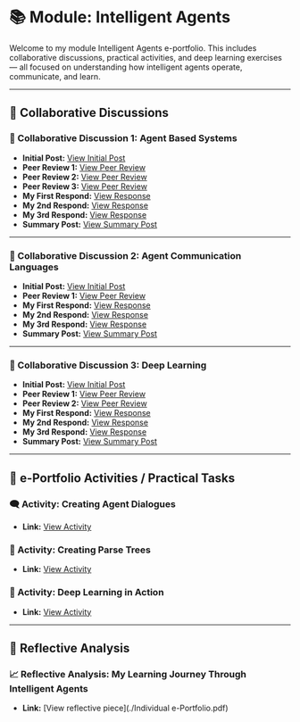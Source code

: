 # 📚 Module: Intelligent Agents 

Welcome to my module Intelligent Agents e-portfolio. This includes collaborative discussions, practical activities, and deep learning exercises — all focused on understanding how intelligent agents operate, communicate, and learn.

---

## 🔹 Collaborative Discussions

### 📘 Collaborative Discussion 1: Agent Based Systems  
- **Initial Post:** [View Initial Post](https://jk-tech24.github.io/MSc-AI-ePortfolio/Intelligent-Agents/DiscussionPosts/IA_InitialPost1.pdf)
- **Peer Review 1:** [View Peer Review](./DiscussionPosts/C1PR1.md)
- **Peer Review 2:** [View Peer Review](./DiscussionPosts/C1PR2.md) 
- **Peer Review 3:** [View Peer Review](./DiscussionPosts/C1PR3.md)  
- **My First Respond:** [View Response](./DiscussionPosts/MyFirstRespond1.md)  
- **My 2nd Respond:** [View Response](./DiscussionPosts/MySecondRespond1.md)  
- **My 3rd Respond:** [View Response](./DiscussionPosts/MyThirdRespond1.md)  
- **Summary Post:** [View Summary Post](./DiscussionPosts/IA_SummaryPost1.pdf.pdf)

---

### 📘 Collaborative Discussion 2: Agent Communication Languages  
- **Initial Post:** [View Initial Post](./DiscussionPosts/IA_InitialPost2.md)
- **Peer Review 1:** [View Peer Review](./DiscussionPosts/peerreview11.md)
- **My First Respond:** [View Response](./DiscussionPosts/MyFirstRespond2.md)  
- **My 2nd Respond:** [View Response](./DiscussionPosts/MySecondRespond2.md)  
- **My 3rd Respond:** [View Response](./DiscussionPosts/MyThirdRespond2.md)  
- **Summary Post:** [View Summary Post](./DiscussionPosts/summarypost2.md)

---

### 📘 Collaborative Discussion 3: Deep Learning  
- **Initial Post:** [View Initial Post](./DiscussionPosts/unit9IP.md)
- **Peer Review 1:** [View Peer Review](./DiscussionPosts/IA_PeerReview3.md)  
- **Peer Review 2:** [View Peer Review](./DiscussionPosts/IA_PeerReview4.md)  
- **My First Respond:** [View Response](./DiscussionPosts/MyFirstRespond3.md)  
- **My 2nd Respond:** [View Response](./DiscussionPosts/MySecondRespond3.md)  
- **My 3rd Respond:** [View Response](./DiscussionPosts/MyThirdRespond3.md)  
- **Summary Post:** [View Summary Post](./DiscussionPosts/DP3summary.md)

---

## 🔹 e-Portfolio Activities / Practical Tasks

### 🗨️ Activity: Creating Agent Dialogues  
- **Link:** [View Activity](https://jk-tech24.github.io/MSc-AI-ePortfolio/Intelligent-Agents/Creating-Agent-Dialogues.html)

### 🌳 Activity: Creating Parse Trees  
- **Link:** [View Activity](https://jk-tech24.github.io/MSc-AI-ePortfolio/Intelligent-Agents/Creating%20Parse%20Trees.html) 

### 🧠 Activity: Deep Learning in Action  
- **Link:** [View Activity](https://jk-tech24.github.io/MSc-AI-ePortfolio/Intelligent-Agents/DeepLearninginAction.html)

---

## 🔹 Reflective Analysis

### 📈 Reflective Analysis: My Learning Journey Through Intelligent Agents 
- **Link:** [View reflective piece](./Individual e-Portfolio.pdf)
